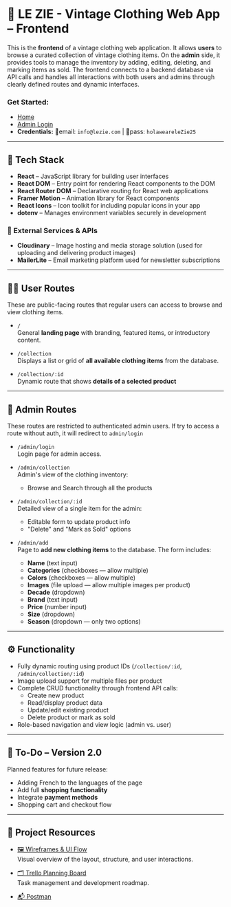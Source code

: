 # 🧥 LE ZIE - Vintage Clothing Web App – Frontend

This is the **frontend** of a vintage clothing web application. It allows **users** to browse a curated collection of vintage clothing items. On the **admin** side, it provides tools to manage the inventory by adding, editing, deleting, and marking items as sold. The frontend connects to a backend database via API calls and handles all interactions with both users and admins through clearly defined routes and dynamic interfaces.

### Get Started:

- [Home](https://le-zie-front-dbje-rspinelli93s-projects.vercel.app/)
- [Admin Login](https://le-zie-front-dbje-rspinelli93s-projects.vercel.app/admin/login)
- **Credentials:** 📧email: `info@lezie.com` | 🔑pass: `holaweareleZie25`
---

## 🧰 Tech Stack

- **React** – JavaScript library for building user interfaces  
- **React DOM** – Entry point for rendering React components to the DOM  
- **React Router DOM** – Declarative routing for React web applications  
- **Framer Motion** – Animation library for React components  
- **React Icons** – Icon toolkit for including popular icons in your app  
- **dotenv** – Manages environment variables securely in development

### 🔗 External Services & APIs

- **Cloudinary** – Image hosting and media storage solution (used for uploading and delivering product images)  
- **MailerLite** – Email marketing platform used for newsletter subscriptions

---

## 🧑‍💻 User Routes

These are public-facing routes that regular users can access to browse and view clothing items.

- `/`  
  General **landing page** with branding, featured items, or introductory content.

- `/collection`  
  Displays a list or grid of **all available clothing items** from the database.

- `/collection/:id`  
  Dynamic route that shows **details of a selected product**

---

## 🔐 Admin Routes

These routes are restricted to authenticated admin users. If try to access a route without auth, it will redirect to `admin/login`

- `/admin/login`  
  Login page for admin access.

- `/admin/collection`  
  Admin's view of the clothing inventory:
  - Browse and Search through all the products

- `/admin/collection/:id`  
  Detailed view of a single item for the admin:
  - Editable form to update product info
  - "Delete" and "Mark as Sold" options

- `/admin/add`  
  Page to **add new clothing items** to the database. The form includes:
  - **Name** (text input)
  - **Categories** (checkboxes — allow multiple)
  - **Colors** (checkboxes — allow multiple)
  - **Images** (file upload — allow multiple images per product)
  - **Decade** (dropdown)
  - **Brand** (text input)
  - **Price** (number input)
  - **Size** (dropdown)
  - **Season** (dropdown — only two options)

---

## ⚙️ Functionality

- Fully dynamic routing using product IDs (`/collection/:id`, `/admin/collection/:id`)
- Image upload support for multiple files per product
- Complete CRUD functionality through frontend API calls:
  - Create new product
  - Read/display product data
  - Update/edit existing product
  - Delete product or mark as sold
- Role-based navigation and view logic (admin vs. user)

---

## 🚀 To-Do – Version 2.0

Planned features for future release:

- Adding French to the languages of the page
- Add full **shopping functionality**
- Integrate **payment methods**
- Shopping cart and checkout flow

---

## 🔗 Project Resources

- [🖼️ Wireframes & UI Flow](https://richiscouses.my.canva.site/lezie#home)  
  Visual overview of the layout, structure, and user interactions.

- [🗂️ Trello Planning Board](https://trello.com/b/QqDnmPn8/le-zie)  
  Task management and development roadmap.

- [📬 Postman](https://documenter.getpostman.com/view/41161776/2sB2cX91qN)